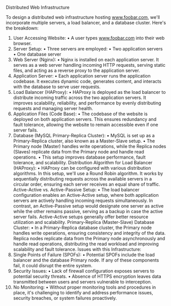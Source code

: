 Distributed Web Infrastructure

To design a distributed web infrastructure hosting www.foobar.com, we'll incorporate multiple servers, a load balancer, and a database cluster. Here's the breakdown:
1.	User Accessing Website:
•	A user types www.foobar.com into their web browser.
2.	Server Setup:
•	Three servers are employed:
•	Two application servers
•	One database server
3.	Web Server (Nginx):
•	Nginx is installed on each application server. It serves as a web server handling incoming HTTP requests, serving static files, and acting as a reverse proxy to the application server.
4.	Application Server:
•	Each application server runs the application codebase. It executes dynamic code, generates content, and interacts with the database to serve user requests.
5.	Load Balancer (HAProxy):
•	HAProxy is deployed as the load balancer to distribute incoming traffic across the two application servers. It improves scalability, reliability, and performance by evenly distributing requests and managing server health.
6.	Application Files (Code Base):
•	The codebase of the website is deployed on both application servers. This ensures redundancy and fault tolerance, allowing the website to remain accessible even if one server fails.
7.	Database (MySQL Primary-Replica Cluster):
•	MySQL is set up as a Primary-Replica cluster, also known as a Master-Slave setup.
•	The Primary node (Master) handles write operations, while the Replica nodes (Slaves) replicate data from the Primary node and handle read operations.
•	This setup improves database performance, fault tolerance, and scalability.
Distribution Algorithm for Load Balancer (HAProxy):
•	HAProxy can be configured with various distribution algorithms. In this setup, we'll use a Round Robin algorithm. It works by sequentially distributing requests across the available servers in a circular order, ensuring each server receives an equal share of traffic.
Active-Active vs. Active-Passive Setup:
•	The load balancer configuration enables an Active-Active setup, where both application servers are actively handling incoming requests simultaneously. In contrast, an Active-Passive setup would designate one server as active while the other remains passive, serving as a backup in case the active server fails. Active-Active setups generally offer better resource utilization and scalability.
Primary-Replica (Master-Slave) Database Cluster:
•	In a Primary-Replica database cluster, the Primary node handles write operations, ensuring consistency and integrity of the data. Replica nodes replicate data from the Primary node asynchronously and handle read operations, distributing the read workload and improving scalability and fault tolerance.
Issues with this Infrastructure:
1.	Single Points of Failure (SPOFs):
•	Potential SPOFs include the load balancer and the database Primary node. If any of these components fail, it could disrupt the entire system.
2.	Security Issues:
•	Lack of firewall configuration exposes servers to potential security threats.
•	Absence of HTTPS encryption leaves data transmitted between users and servers vulnerable to interception.
3.	No Monitoring:
•	Without proper monitoring tools and procedures in place, it's challenging to identify and address performance issues, security breaches, or system failures proactively.